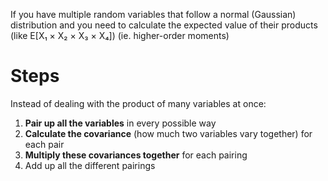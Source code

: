 If you have multiple random variables that follow a normal (Gaussian) distribution and you need to calculate the expected value of their products (like E[X₁ × X₂ × X₃ × X₄]) (ie. higher-order moments)
# Steps
Instead of dealing with the product of many variables at once:
1. **Pair up all the variables** in every possible way
2. **Calculate the covariance** (how much two variables vary together) for each pair
3. **Multiply these covariances together** for each pairing
4. Add up all the different pairings